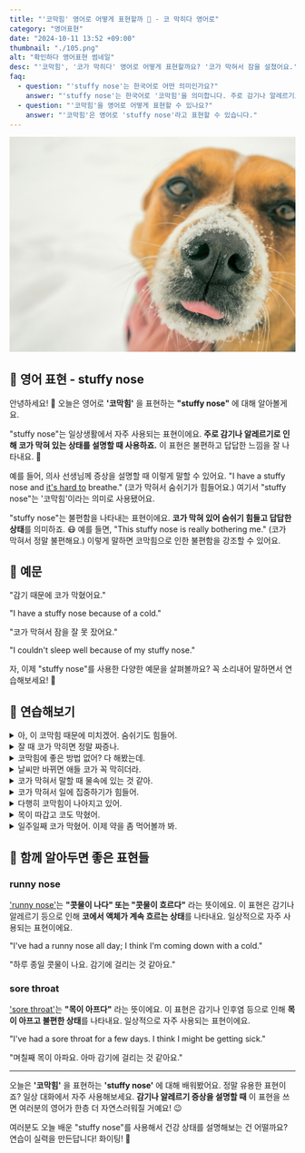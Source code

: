 ```yaml
---
title: "'코막힘' 영어로 어떻게 표현할까 🤧 - 코 막히다 영어로"
category: "영어표현"
date: "2024-10-11 13:52 +09:00"
thumbnail: "./105.png"
alt: "확인하다 영어표현 썸네일"
desc: "'코막힘', '코가 막히다' 영어로 어떻게 표현할까요? '코가 막혀서 잠을 설쳤어요.', '코가 막혀서 숨쉬기가 힘들어요' 등을 영어료 표현하는 법에 대해 알아봅시다! 다양한 예문을 통해서 연습하고 본인의 표현으로 만들어 보세요."
faq:
  - question: "'stuffy nose'는 한국어로 어떤 의미인가요?"
    answer: "'stuffy nose'는 한국어로 '코막힘'을 의미합니다. 주로 감기나 알레르기로 인해 코가 막혀 있는 상태를 설명할 때 사용합니다."
  - question: "'코막힘'을 영어로 어떻게 표현할 수 있나요?"
    answer: "'코막힘'은 영어로 'stuffy nose'라고 표현할 수 있습니다."
---
```


![코막힌 강아지](./105-1.jpg)

## 🌟 영어 표현 - stuffy nose

안녕하세요! 👋 오늘은 영어로 **'코막힘'** 을 표현하는 **"stuffy nose"** 에 대해 알아볼게요.

"stuffy nose"는 일상생활에서 자주 사용되는 표현이에요. **주로 감기나 알레르기로 인해 코가 막혀 있는 상태를 설명할 때 사용하죠.** 이 표현은 불편하고 답답한 느낌을 잘 나타내요. 🤧

예를 들어, 의사 선생님께 증상을 설명할 때 이렇게 말할 수 있어요. "I have a stuffy nose and [it's hard to](/blog/in-english/111.hard-to/>) breathe." (코가 막혀서 숨쉬기가 힘들어요.) 여기서 "stuffy nose"는 '코막힘'이라는 의미로 사용됐어요.

"stuffy nose"는 불편함을 나타내는 표현이에요. **코가 막혀 있어 숨쉬기 힘들고 답답한 상태**를 의미하죠. 😷 예를 들면, "This stuffy nose is really bothering me." (코가 막혀서 정말 불편해요.) 이렇게 말하면 코막힘으로 인한 불편함을 강조할 수 있어요.

<div 
  data-inline-banner="🎉 새해에는 스픽 AI와 함께 영어 공부하자" 
  data-inline-banner-subtext="설날 특별 할인으로 최대 70% 할인! (~2/3)" 
  data-inline-banner-link="https://app.usespeak.com/kr-ko/sale/kr-affiliate-special/?ref=engple-inline"
  data-inline-banner-caption="해당 링크를 통해 구매시 일정액의 수수료를 지급받습니다.">
</div>

## 📖 예문

"감기 때문에 코가 막혔어요."

"I have a stuffy nose because of a cold."

"코가 막혀서 잠을 잘 못 잤어요."

"I couldn't sleep well because of my stuffy nose."

자, 이제 "stuffy nose"를 사용한 다양한 예문을 살펴볼까요? 꼭 소리내어 말하면서 연습해보세요! 🚀

## 💬 연습해보기

<details>
<summary>아, 이 코막힘 때문에 미치겠어. 숨쉬기도 힘들어.</summary>
<span>Ugh, this stuffy nose is <a href="/blog/in-english/089.drive-someone-crazy/">driving me crazy</a>. I can <a href="/blog/in-english/078.barely/">barely</a> breathe.</span>
</details>

<details>
<summary>잘 때 코가 막히면 정말 짜증나.</summary>
<span>I hate having a stuffy nose when I'm trying to sleep.</span>
</details>

<details>
<summary>코막힘에 좋은 방법 없어? 다 해봤는데.</summary>
<span>Do you have any remedies for a stuffy nose? I've tried everything.</span>
</details>

<details>
<summary>날씨만 바뀌면 애들 코가 꼭 막히더라.</summary>
<span>The kids always seem to get stuffy noses as soon as the weather changes.</span>
</details>

<details>
<summary>코가 막혀서 말할 때 물속에 있는 것 같아.</summary>
<span>My stuffy nose is making me sound like I'm underwater when I talk.</span>
</details>

<details>
<summary>코가 막혀서 일에 집중하기가 힘들어.</summary>
<span>This stuffy nose is making it hard to <a href="/blog/in-english/186.focus-on/">focus on</a> my work.</span>
</details>

<details>
<summary>다행히 코막힘이 나아지고 있어.</summary>
<span>My stuffy nose is clearing up, thank goodness.</span>
</details>

<details>
<summary>목이 따갑고 코도 막혔어.</summary>
<span>My throat's sore and I've got a stuffy nose.</span>
</details>

<details>
<summary>일주일째 코가 막혔어. 이제 약을 좀 먹어볼까 봐.</summary>
<span>I've had this stuffy nose for a week now. Maybe it's time to try some meds.</span>
</details>

## 🤝 함께 알아두면 좋은 표현들

### runny nose

['runny nose'](/blog/in-english/101.runny-nose/)는 **"콧물이 나다" 또는 "콧물이 흐르다"** 라는 뜻이에요. 이 표현은 감기나 알레르기 등으로 인해 **코에서 액체가 계속 흐르는 상태**를 나타내요. 일상적으로 자주 사용되는 표현이에요.

"I've had a runny nose all day; I think I'm coming down with a cold."

"하루 종일 콧물이 나요. 감기에 걸리는 것 같아요."

### sore throat

['sore throat'](/blog/in-english/077.sore-throat/)는 **"목이 아프다"** 라는 뜻이에요. 이 표현은 감기나 인후염 등으로 인해 **목이 아프고 불편한 상태**를 나타내요. 일상적으로 자주 사용되는 표현이에요.

"I've had a sore throat for a few days. I think I might be getting sick."

"며칠째 목이 아파요. 아마 감기에 걸리는 것 같아요."

---

오늘은 **'코막힘'** 을 표현하는 **'stuffy nose'** 에 대해 배워봤어요. 정말 유용한 표현이죠? 일상 대화에서 자주 사용해보세요. **감기나 알레르기 증상을 설명할 때** 이 표현을 쓰면 여러분의 영어가 한층 더 자연스러워질 거예요! 😉

여러분도 오늘 배운 "stuffy nose"를 사용해서 건강 상태를 설명해보는 건 어떨까요? 연습이 실력을 만든답니다! 화이팅! 💪
